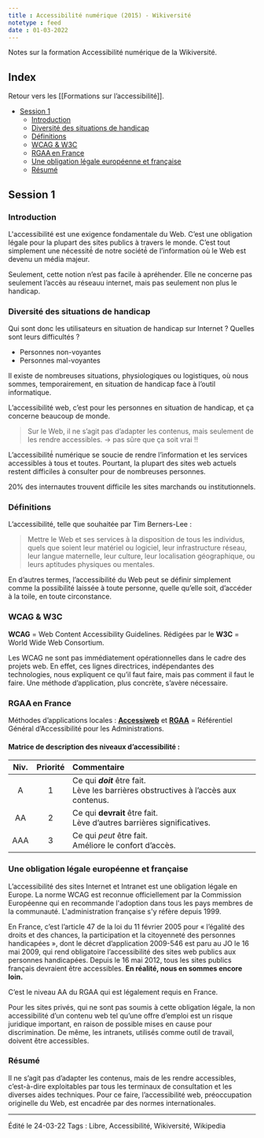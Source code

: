 ```yaml
---
title : Accessibilité numérique (2015) - Wikiversité  
notetype : feed
date : 01-03-2022
---
```


Notes sur la formation Accessibilité numérique de la Wikiversité.

## Index
Retour vers les [[Formations sur l’accessibilité]].
<!-- TOC titleSize:2 tabSpaces:2 depthFrom:1 depthTo:3 withLinks:1 updateOnSave:1 orderedList:0 skip:1 title:0 charForUnorderedList:* -->
* [Session 1](#session-1)
  * [Introduction](#introduction)
  * [Diversité des situations de handicap](#diversité-des-situations-de-handicap)
  * [Définitions](#définitions)
  * [WCAG & W3C](#wcag--w3c)
  * [RGAA en France](#rgaa-en-france)
  * [Une obligation légale européenne et française](#une-obligation-légale-européenne-et-française)
  * [Résumé](#résumé)
<!-- /TOC -->
## Session 1
### Introduction

L'accessibilité est une exigence fondamentale du Web.
C’est une obligation légale pour la plupart des sites publics à travers le monde.
C’est tout simplement une nécessité́ de notre société́ de l’information où le Web est devenu un média majeur.

Seulement, cette notion n’est pas facile à apréhender. Elle ne concerne pas seulement l’accès au réseauu internet, mais pas seulement non plus le handicap.

### Diversité des situations de handicap

Qui sont donc les utilisateurs en situation de handicap sur Internet ? Quelles sont leurs difficultés ?

- Personnes non-voyantes
- Personnes mal-voyantes

Il existe de nombreuses situations, physiologiques ou logistiques, où nous sommes, temporairement, en situation de handicap face à l’outil informatique.

L’accessibilité web, c’est pour les personnes en situation de handicap, et ça concerne beaucoup de monde.

> Sur le Web, il ne s’agit pas d’adapter les contenus, mais seulement de les rendre accessibles. -> pas sûre que ça soit vrai !!

L’accessibilité́ numérique se soucie de rendre l’information et les services accessibles à tous et toutes. Pourtant, la plupart des sites web actuels restent difficiles à consulter pour de nombreuses personnes.

20% des internautes trouvent difficile les sites marchands ou institutionnels.

### Définitions

L’accessibilité, telle que souhaitée par Tim Berners-Lee :  
> Mettre le Web et ses services à la disposition de tous les individus, quels que soient leur matériel ou logiciel, leur infrastructure réseau, leur langue maternelle, leur culture, leur localisation géographique, ou leurs aptitudes physiques ou mentales.

En d’autres termes, l’accessibilité du Web peut se définir simplement comme la possibilité laissée à toute personne, quelle qu’elle soit, d’accéder à la toile, en toute circonstance.

### WCAG & W3C

**WCAG** = Web Content Accessibility Guidelines.
Rédigées par le **W3C** = World Wide Web Consortium.

Les WCAG ne sont pas immédiatement opérationnelles dans le cadre des projets web. En effet, ces lignes directrices, indépendantes des technologies, nous expliquent ce qu’il faut faire, mais pas comment il faut le faire. Une méthode d’application, plus concrète, s’avère nécessaire.

### RGAA en France
Méthodes d’applications locales : **[Accessiweb](https://accessiweb.org/)** et **[RGAA](https://www.numerique.gouv.fr/publications/rgaa-accessibilite/)** = Référentiel Général d’Accessibilité pour les Administrations.

#### Matrice de description des niveaux d’accessibilité :

| Niv.  | Priorité  | Commentaire  |
| :---: |:---:|:--- |
|  A    |  1  | Ce qui ***doit*** être fait.<br> Lève les barrières obstructives à l’accès aux contenus.|
|  AA   |  2  | Ce qui **devrait** être fait.<br> Lève d’autres barrières significatives.|
|  AAA  |  3  | Ce qui _peut_ être fait.<br> Améliore le confort d’accès.|

### Une obligation légale européenne et française

L’accessibilité des sites Internet et Intranet est une obligation légale en Europe. La norme WCAG est reconnue officiellement par la Commission Européenne qui en recommande l'adoption dans tous les pays membres de la communauté. L'administration française s'y réfère depuis 1999.

En France, c’est l’article 47 de la loi du 11 février 2005 pour « l’égalité des droits et des chances, la participation et la citoyenneté des personnes handicapées », dont le décret d’application 2009-546 est paru au JO le 16 mai 2009, qui rend obligatoire l’accessibilité des sites web publics aux personnes handicapées.
Depuis le 16 mai 2012, tous les sites publics français devraient être accessibles. **En réalité, nous en sommes encore loin.**

C’est le niveau AA du RGAA qui est légalement requis en France.

Pour les sites privés, qui ne sont pas soumis à cette obligation légale, la non accessibilité d’un contenu web tel qu’une offre d’emploi est un risque juridique important, en raison de possible mises en cause pour discrimination. De même, les intranets, utilisés comme outil de travail, doivent être accessibles.

### Résumé

Il ne s’agit pas d’adapter les contenus, mais de les rendre accessibles, c’est-à-dire exploitables par tous les terminaux de consultation et les diverses aides techniques. Pour ce faire, l’accessibilité web, préoccupation originelle du Web, est encadrée par des normes internationales.

----
Édité le 24-03-22
Tags : Libre, Accessibilité, Wikiversité, Wikipedia
